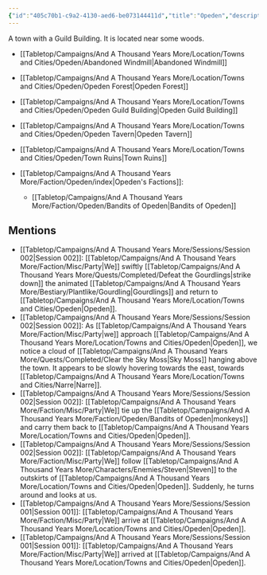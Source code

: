 ```yaml
---
{"id":"405c70b1-c9a2-4130-aed6-be073144411d","title":"Opeden","description":"A town with a Guild Building. It is located near some woods.","isCurrentLocation":false,"publish":true,"date_created":"Monday, February 27th 2023, 10:12:26 am","date_modified":"Friday, April 26th 2024, 11:23:03 pm","editing_lock":false,"live_preview":true,"cssclasses":["mado-heading"],"PassFrontmatter":true}
---
```



A town with a Guild Building. It is located near some woods.

- [[Tabletop/Campaigns/And A Thousand Years More/Location/Towns and Cities/Opeden/Abandoned Windmill\|Abandoned Windmill]]
- [[Tabletop/Campaigns/And A Thousand Years More/Location/Towns and Cities/Opeden/Opeden Forest\|Opeden Forest]]
- [[Tabletop/Campaigns/And A Thousand Years More/Location/Towns and Cities/Opeden/Opeden Guild Building\|Opeden Guild Building]]
- [[Tabletop/Campaigns/And A Thousand Years More/Location/Towns and Cities/Opeden/Opeden Tavern\|Opeden Tavern]]
- [[Tabletop/Campaigns/And A Thousand Years More/Location/Towns and Cities/Opeden/Town Ruins\|Town Ruins]]


- [[Tabletop/Campaigns/And A Thousand Years More/Faction/Opeden/index\|Opeden's Factions]]: 
    - [[Tabletop/Campaigns/And A Thousand Years More/Faction/Opeden/Bandits of Opeden\|Bandits of Opeden]]



## Mentions

- [[Tabletop/Campaigns/And A Thousand Years More/Sessions/Session 002\|Session 002]]: [[Tabletop/Campaigns/And A Thousand Years More/Faction/Misc/Party\|We]] swiftly [[Tabletop/Campaigns/And A Thousand Years More/Quests/Completed/Defeat the Gourdlings\|strike down]] the animated [[Tabletop/Campaigns/And A Thousand Years More/Bestiary/Plantlike/Gourdling\|Gourdlings]] and return to [[Tabletop/Campaigns/And A Thousand Years More/Location/Towns and Cities/Opeden\|Opeden]].
- [[Tabletop/Campaigns/And A Thousand Years More/Sessions/Session 002\|Session 002]]: As [[Tabletop/Campaigns/And A Thousand Years More/Faction/Misc/Party\|we]] approach [[Tabletop/Campaigns/And A Thousand Years More/Location/Towns and Cities/Opeden\|Opeden]], we notice a cloud of [[Tabletop/Campaigns/And A Thousand Years More/Quests/Completed/Clear the Sky Moss\|Sky Moss]] hanging above the town. It appears to be slowly hovering towards the east, towards [[Tabletop/Campaigns/And A Thousand Years More/Location/Towns and Cities/Narre\|Narre]].
- [[Tabletop/Campaigns/And A Thousand Years More/Sessions/Session 002\|Session 002]]: [[Tabletop/Campaigns/And A Thousand Years More/Faction/Misc/Party\|We]] tie up the [[Tabletop/Campaigns/And A Thousand Years More/Faction/Opeden/Bandits of Opeden\|monkeys]] and carry them back to [[Tabletop/Campaigns/And A Thousand Years More/Location/Towns and Cities/Opeden\|Opeden]].
- [[Tabletop/Campaigns/And A Thousand Years More/Sessions/Session 002\|Session 002]]: [[Tabletop/Campaigns/And A Thousand Years More/Faction/Misc/Party\|We]] follow [[Tabletop/Campaigns/And A Thousand Years More/Characters/Enemies/Steven\|Steven]] to the outskirts of [[Tabletop/Campaigns/And A Thousand Years More/Location/Towns and Cities/Opeden\|Opeden]]. Suddenly, he turns around and looks at us.
- [[Tabletop/Campaigns/And A Thousand Years More/Sessions/Session 001\|Session 001]]: [[Tabletop/Campaigns/And A Thousand Years More/Faction/Misc/Party\|We]] arrive at [[Tabletop/Campaigns/And A Thousand Years More/Location/Towns and Cities/Opeden\|Opeden]].
- [[Tabletop/Campaigns/And A Thousand Years More/Sessions/Session 001\|Session 001]]: [[Tabletop/Campaigns/And A Thousand Years More/Faction/Misc/Party\|We]] arrived at [[Tabletop/Campaigns/And A Thousand Years More/Location/Towns and Cities/Opeden\|Opeden]].

